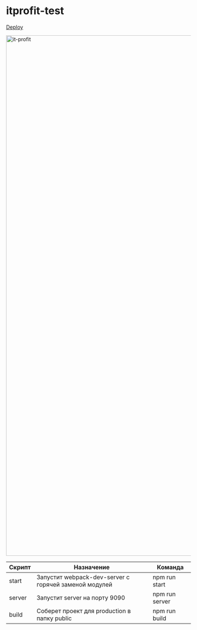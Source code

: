 # itprofit-test

[Deploy](https://itprofit.netlify.app)

<img width="1417" alt="it-profit" src="https://github.com/olgamarkevich/itprofit-test/assets/46402735/087736f1-33b6-4ea9-93e0-c56536ad8dd4">


| Скрипт | Назначение | Команда |
| ------ | ------ | ------ |
| start | Запустит webpack-dev-server с горячей заменой модулей | npm run start |
| server | Запустит server на порту 9090 | npm run server |
| build | Соберет проект для production в папку public | npm run build |
